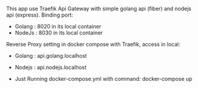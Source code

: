 This app use Traefik Api Gateway with simple golang api (fiber) and nodejs api (express). 
Binding port: 
- Golang : 8020 in its local container
- NodeJs : 8030 in its local container
  
Reverse Proxy setting in docker compose with Traefik, access in local:
- Golang : api.golang.localhost
- Nodejs : api.nodejs.localhost

- Just Running docker-compose.yml with command: 
    docker-compose up
